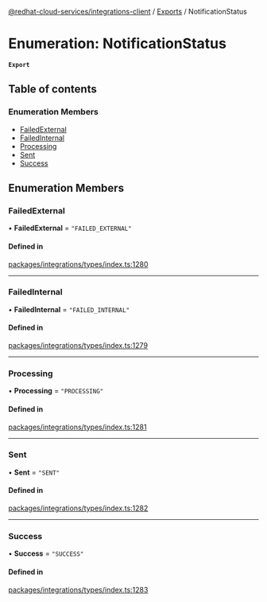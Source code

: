 [@redhat-cloud-services/integrations-client](../README.md) / [Exports](../modules.md) / NotificationStatus

# Enumeration: NotificationStatus

**`Export`**

## Table of contents

### Enumeration Members

- [FailedExternal](NotificationStatus.md#failedexternal)
- [FailedInternal](NotificationStatus.md#failedinternal)
- [Processing](NotificationStatus.md#processing)
- [Sent](NotificationStatus.md#sent)
- [Success](NotificationStatus.md#success)

## Enumeration Members

### FailedExternal

• **FailedExternal** = ``"FAILED_EXTERNAL"``

#### Defined in

[packages/integrations/types/index.ts:1280](https://github.com/RedHatInsights/javascript-clients/blob/master/packages/integrations/types/index.ts#L1280)

___

### FailedInternal

• **FailedInternal** = ``"FAILED_INTERNAL"``

#### Defined in

[packages/integrations/types/index.ts:1279](https://github.com/RedHatInsights/javascript-clients/blob/master/packages/integrations/types/index.ts#L1279)

___

### Processing

• **Processing** = ``"PROCESSING"``

#### Defined in

[packages/integrations/types/index.ts:1281](https://github.com/RedHatInsights/javascript-clients/blob/master/packages/integrations/types/index.ts#L1281)

___

### Sent

• **Sent** = ``"SENT"``

#### Defined in

[packages/integrations/types/index.ts:1282](https://github.com/RedHatInsights/javascript-clients/blob/master/packages/integrations/types/index.ts#L1282)

___

### Success

• **Success** = ``"SUCCESS"``

#### Defined in

[packages/integrations/types/index.ts:1283](https://github.com/RedHatInsights/javascript-clients/blob/master/packages/integrations/types/index.ts#L1283)
